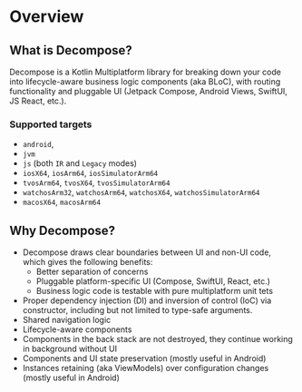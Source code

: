 # Overview

## What is Decompose?

Decompose is a Kotlin Multiplatform library for breaking down your code into lifecycle-aware business logic components (aka BLoC), with routing functionality and pluggable UI (Jetpack Compose, Android Views, SwiftUI, JS React, etc.).

### Supported targets

- `android`,
- `jvm`
- `js` (both `IR` and `Legacy` modes)
- `iosX64`, `iosArm64`, `iosSimulatorArm64`
- `tvosArm64`, `tvosX64`, `tvosSimulatorArm64`
- `watchosArm32`, `watchosArm64`, `watchosX64`, `watchosSimulatorArm64`
- `macosX64`, `macosArm64`

## Why Decompose?

- Decompose draws clear boundaries between UI and non-UI code, which gives the following benefits:
    - Better separation of concerns
    - Pluggable platform-specific UI (Compose, SwiftUI, React, etc.)
    - Business logic code is testable with pure multiplatform unit tets
- Proper dependency injection (DI) and inversion of control (IoC) via constructor, including but not limited to type-safe arguments.
- Shared navigation logic
- Lifecycle-aware components
- Components in the back stack are not destroyed, they continue working in background without UI
- Components and UI state preservation (mostly useful in Android)
- Instances retaining (aka ViewModels) over configuration changes (mostly useful in Android)
